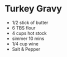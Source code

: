 # Turkey Gravy

* 1/2 stick of butter
* 6 TBS flour
* 4 cups hot stock
* simmer 10 mins
* 1/4 cup wine
* Salt & Pepper
